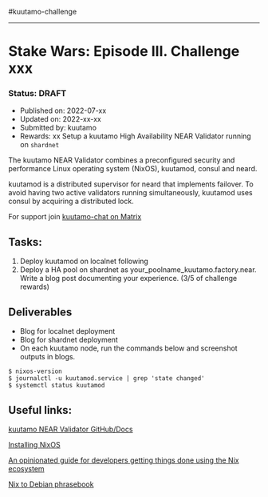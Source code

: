 #kuutamo-challenge

---

# Stake Wars: Episode III. Challenge xxx

### Status: **DRAFT**

 - Published on: 2022-07-xx
 - Updated on: 2022-xx-xx
 - Submitted by: kuutamo 
 - Rewards: xx
Setup a kuutamo High Availability NEAR Validator running on `shardnet`

The kuutamo NEAR Validator combines a preconfigured security and performance Linux operating system (NixOS), kuutamod, consul and neard.

kuutamod is a distributed supervisor for neard that implements failover. To avoid having two active validators running simultaneously, kuutamod uses consul by acquiring a distributed lock.

For support join [kuutamo-chat on Matrix](https://matrix.to/#/#kuutamo-chat:kuutamo.chat)

## Tasks:

 1. Deploy kuutamod on localnet following 
 2. Deploy a HA pool on shardnet as your_poolname_kuutamo.factory.near. Write a blog post documenting your experience. (3/5 of challenge rewards)

## Deliverables

 - Blog for localnet deployment
 - Blog for shardnet deployment
 - On each kuutamo node, run the commands below and screenshot outputs in blogs.
```
$ nixos-version
$ journalctl -u kuutamod.service | grep 'state changed'
$ systemctl status kuutamod
```

## Useful links:

[kuutamo NEAR Validator GitHub/Docs](https://github.com/kuutamolabs/kuutamod)

[Installing NixOS](https://nixos.org/manual/nixos/stable/index.html#ch-installation)

[An opinionated guide for developers getting things done using the Nix ecosystem](https://nix.dev/)

[Nix to Debian phrasebook](https://nixos.wiki/wiki/Nix_to_Debian_phrasebook)